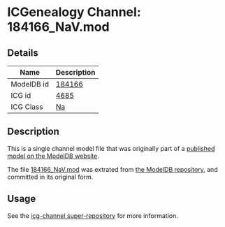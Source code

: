 # ICGenealogy Channel: 184166\_NaV.mod

## Details

Name | Description
---- | -----------
ModelDB id | [184166](http://senselab.med.yale.edu/ModelDB/ShowModel.cshtml?model=184166)
ICG id | [4685](http://icg.neurotheory.ox.ac.uk/channels/2/4685)
ICG Class | [Na](http://icg.neurotheory.ox.ac.uk/channels/2)

## Description

This is a single channel model file that was originally part of a [published model on the ModelDB website](http://senselab.med.yale.edu/mModelDB/ShowModel.cshtml?model=184166).

The file [184166\_NaV.mod](184166_NaV.mod) was extrated from [the ModelDB repository](http://senselab.med.yale.edu/ModelDB/ShowModel.cshtml?model=184166), and committed in its original form.

## Usage

See the [icg-channel super-repository](https://github.com/icgenealogy/icg-channels) for more information.